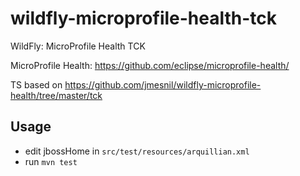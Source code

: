 # wildfly-microprofile-health-tck
WildFly: MicroProfile Health TCK

MicroProfile Health: https://github.com/eclipse/microprofile-health/

TS based on https://github.com/jmesnil/wildfly-microprofile-health/tree/master/tck


## Usage
* edit jbossHome in `src/test/resources/arquillian.xml`
* run `mvn test`
